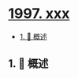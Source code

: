 # [1997. xxx](https://github.com/Tdahuyou/TNotes.leetcode/tree/main/notes/1997.%20xxx)

<!-- region:toc -->

- [1. 📝 概述](#1--概述)

<!-- endregion:toc -->

## 1. 📝 概述
